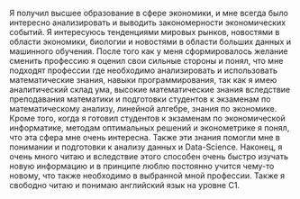 Я получил высшее образование в сфере экономики, и мне всегда было интересно анализировать и выводить закономерности экономических событий. Я интересуюсь тенденциями мировых рынков, новостями в области экономики, биологии и новостями в области больших данных и машинного обучения.
После того как у меня сформировалось желание сменить профессию я оценил свои сильные стороны и понял, что мне подходят профессии где необходимо анализировать и использовать математические знания, навыки программирования, так как я имею аналитический склад ума, высокие математические знания вследствие преподавания математики и подготовки студентов к экзаменам по математическому анализу, линейной алгебре, знания по экономике. Кроме того, когда я готовил студентов к экзаменам по экономической информатике, методам оптимальных решений и эконометрике я понял, что эта сфера мне очень интересна. Также эти знания помогли мне в понимании и подготовки к анализу данных и Data-Science. Наконец, я очень много читаю и вследствие этого способен очень быстро изучать новую информацию и в принципе люблю постоянно учится чему-то новому, что также необходимо в выбранной мной профессии.
Также я свободно читаю и понимаю английский язык на уровне C1.
